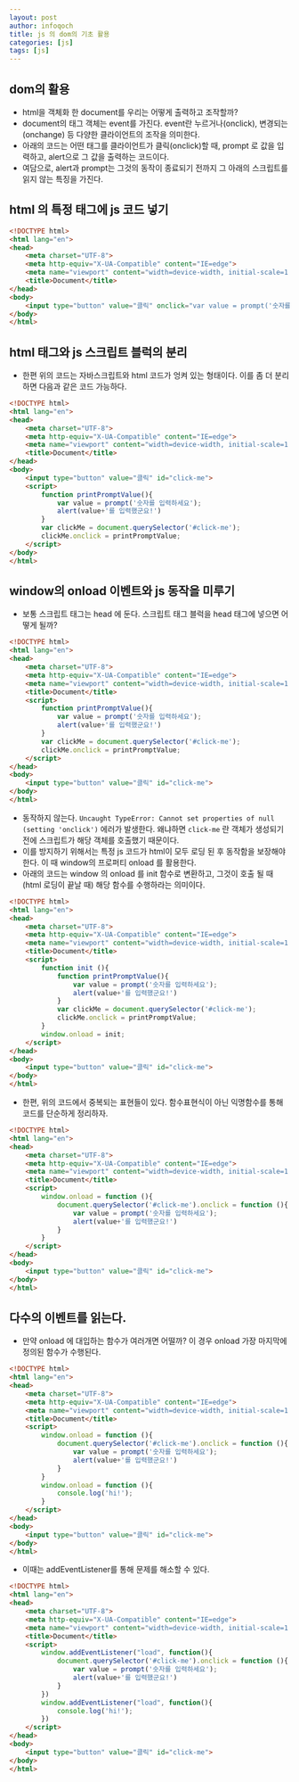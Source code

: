 ```yaml
---
layout: post
author: infoqoch
title: js 의 dom의 기초 활용
categories: [js]
tags: [js]
---
```


## dom의 활용
- html을 객체화 한 document를 우리는 어떻게 출력하고 조작할까?
- document의 태그 객체는 event를 가진다. event란 누르거나(onclick), 변경되는(onchange) 등 다양한 클라이언트의 조작을 의미한다.
- 아래의 코드는 어떤 태그를 클라이언트가 클릭(onclick)할 때, prompt 로 값을 입력하고, alert으로 그 값을 출력하는 코드이다.
- 여담으로, alert과 prompt는 그것의 동작이 종료되기 전까지 그 아래의 스크립트를 읽지 않는 특징을 가진다.
  
## html 의 특정 태그에 js 코드 넣기

```html
<!DOCTYPE html>
<html lang="en">
<head>
    <meta charset="UTF-8">
    <meta http-equiv="X-UA-Compatible" content="IE=edge">
    <meta name="viewport" content="width=device-width, initial-scale=1.0">
    <title>Document</title>
</head>
<body>
    <input type="button" value="클릭" onclick="var value = prompt('숫자를 입력하세요'); alert(value+'를 입력했군요!')">
</body>
</html>
```

## html 태그와 js 스크립트 블럭의 분리 

- 한편 위의 코드는 자바스크립트와 html 코드가 엉켜 있는 형태이다. 이를 좀 더 분리하면 다음과 같은 코드 가능하다.

```html
<!DOCTYPE html>
<html lang="en">
<head>
    <meta charset="UTF-8">
    <meta http-equiv="X-UA-Compatible" content="IE=edge">
    <meta name="viewport" content="width=device-width, initial-scale=1.0">
    <title>Document</title>
</head>
<body>
    <input type="button" value="클릭" id="click-me">
    <script>
        function printPromptValue(){
            var value = prompt('숫자를 입력하세요'); 
            alert(value+'를 입력했군요!')
        }
        var clickMe = document.querySelector('#click-me');
        clickMe.onclick = printPromptValue;
    </script>
</body>
</html>
```

## window의 onload 이벤트와 js 동작을 미루기

- 보통 스크립트 태그는 head 에 둔다. 스크립트 태그 블럭을 head 태그에 넣으면 어떻게 될까?
    
```html
<!DOCTYPE html>
<html lang="en">
<head>
    <meta charset="UTF-8">
    <meta http-equiv="X-UA-Compatible" content="IE=edge">
    <meta name="viewport" content="width=device-width, initial-scale=1.0">
    <title>Document</title>
    <script>
        function printPromptValue(){
            var value = prompt('숫자를 입력하세요'); 
            alert(value+'를 입력했군요!')
        }
        var clickMe = document.querySelector('#click-me');
        clickMe.onclick = printPromptValue;
    </script>
</head>
<body>
    <input type="button" value="클릭" id="click-me">
</body>
</html>
```
- 동작하지 않는다. `Uncaught TypeError: Cannot set properties of null (setting 'onclick')` 에러가 발생한다. 왜냐하면 `click-me` 란 객체가 생성되기 전에 스크립트가 해당 객체를 호출했기 때문이다. 
- 이를 방지하기 위해서는 특정 js 코드가 html이 모두 로딩 된 후 동작함을 보장해야 한다. 이 때 window의 프로퍼티 onload 를 활용한다.
- 아래의 코드는 window 의 onload 를 init 함수로 변환하고, 그것이 호출 될 때(html 로딩이 끝날 때) 해당 함수를 수행하라는 의미이다.

```html
<!DOCTYPE html>
<html lang="en">
<head>
    <meta charset="UTF-8">
    <meta http-equiv="X-UA-Compatible" content="IE=edge">
    <meta name="viewport" content="width=device-width, initial-scale=1.0">
    <title>Document</title>
    <script>
        function init (){
            function printPromptValue(){
                var value = prompt('숫자를 입력하세요'); 
                alert(value+'를 입력했군요!')
            }
            var clickMe = document.querySelector('#click-me');
            clickMe.onclick = printPromptValue;
        }
        window.onload = init;
    </script>
</head>
<body>
    <input type="button" value="클릭" id="click-me">
</body>
</html>
```

- 한편, 위의 코드에서 중복되는 표현들이 있다. 함수표현식이 아닌 익명함수를 통해 코드를 단순하게 정리하자.

```html
<!DOCTYPE html>
<html lang="en">
<head>
    <meta charset="UTF-8">
    <meta http-equiv="X-UA-Compatible" content="IE=edge">
    <meta name="viewport" content="width=device-width, initial-scale=1.0">
    <title>Document</title>
    <script>
        window.onload = function (){
            document.querySelector('#click-me').onclick = function (){
                var value = prompt('숫자를 입력하세요'); 
                alert(value+'를 입력했군요!')
            }
        }            
    </script>
</head>
<body>
    <input type="button" value="클릭" id="click-me">
</body>
</html>
```

## 다수의 이벤트를 읽는다.
- 만약 onload 에 대입하는 함수가 여러개면 어떨까? 이 경우 onload 가장 마지막에 정의된 함수가 수행된다.

```html
<!DOCTYPE html>
<html lang="en">
<head>
    <meta charset="UTF-8">
    <meta http-equiv="X-UA-Compatible" content="IE=edge">
    <meta name="viewport" content="width=device-width, initial-scale=1.0">
    <title>Document</title>
    <script>
        window.onload = function (){
            document.querySelector('#click-me').onclick = function (){
                var value = prompt('숫자를 입력하세요'); 
                alert(value+'를 입력했군요!')
            }
        }                    
        window.onload = function (){
            console.log('hi!');
        }            
    </script>
</head>
<body>
    <input type="button" value="클릭" id="click-me">
</body>
</html>
```

- 이때는 addEventListener를 통해 문제를 해소할 수 있다.

```html
<!DOCTYPE html>
<html lang="en">
<head>
    <meta charset="UTF-8">
    <meta http-equiv="X-UA-Compatible" content="IE=edge">
    <meta name="viewport" content="width=device-width, initial-scale=1.0">
    <title>Document</title>
    <script>
        window.addEventListener("load", function(){
            document.querySelector('#click-me').onclick = function (){
                var value = prompt('숫자를 입력하세요'); 
                alert(value+'를 입력했군요!')
            }
        })                    
        window.addEventListener("load", function(){
            console.log('hi!');
        })                    
    </script>
</head>
<body>
    <input type="button" value="클릭" id="click-me">
</body>
</html>
```
